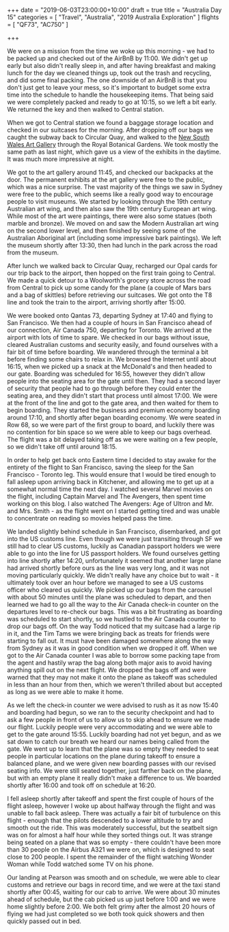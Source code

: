 +++
date = "2019-06-03T23:00:00+10:00"
draft = true
title = "Australia Day 15"
categories = [ "Travel", "Australia", "2019 Australia Exploration" ]
flights = [ "QF73", "AC750" ]

+++

We were on a mission from the time we woke up this morning - we had to be packed up and checked out of the AirBnB by 11:00. We didn't get up early but also didn't really sleep in, and after having breakfast and making lunch for the day we cleaned things up, took out the trash and recycling, and did some final packing. The one downside of an AirBnB is that you don't just get to leave your mess, so it's important to budget some extra time into the schedule to handle the housekeeping items. That being said we were completely packed and ready to go at 10:15, so we left a bit early. We returned the key and then walked to Central station.

When we got to Central station we found a baggage storage location and checked in our suitcases for the morning. After dropping off our bags we caught the subway back to Circular Quay, and walked to the [New South Wales Art Gallery](https://www.artgallery.nsw.gov.au/) through the Royal Botanical Gardens. We took mostly the same path as last night, which gave us a view of the exhibits in the daytime. It was much more impressive at night.

We got to the art gallery around 11:45, and checked our backpacks at the door. The permanent exhibits at the art gallery were free to the public, which was a nice surprise. The vast majority of the things we saw in Sydney were free to the public, which seems like a really good way to encourage people to visit museums. We started by looking through the 19th century Australian art wing, and then also saw the 19th century European art wing. While most of the art were paintings, there were also some statues (both marble and bronze). We moved on and saw the Modern Australian art wing on the second lower level, and then finished by seeing some of the Australian Aboriginal art (including some impressive bark paintings). We left the museum shortly after 13:30, then had lunch in the park across the road from the museum.

After lunch we walked back to Circular Quay, recharged our Opal cards for our trip back to the airport, then hopped on the first train going to Central. We made a quick detour to a Woolworth's grocery store across the road from Central to pick up some candy for the plane (a couple of Mars bars and a bag of skittles) before retrieving our suitcases. We got onto the T8 line and took the train to the airport, arriving shortly after 15:00.

We were booked onto Qantas 73, departing Sydney at 17:40 and flying to San Francisco. We then had a couple of hours in San Francisco ahead of our connection, Air Canada 750, departing for Toronto. We arrived at the airport with lots of time to spare. We checked in our bags without issue, cleared Australian customs and security easily, and found ourselves with a fair bit of time before boarding. We wandered through the terminal a bit before finding some chairs to relax in. We browsed the Internet until about 16:15, when we picked up a snack at the McDonald's and then headed to our gate. Boarding was scheduled for 16:55, however they didn't allow people into the seating area for the gate until then. They had a second layer of security that people had to go through before they could enter the seating area, and they didn't start that process until almost 17:00. We were at the front of the line and got to the gate area, and then waited for them to begin boarding. They started the business and premium economy boarding around 17:10, and shortly after began boarding economy. We were seated in Row 68, so we were part of the first group to board, and luckily there was no contention for bin space so we were able to keep our bags overhead. The flight was a bit delayed taking off as we were waiting on a few people, so we didn't take off until around 18:15.

In order to help get back onto Eastern time I decided to stay awake for the entirety of the flight to San Francisco, saving the sleep for the San Francisco - Toronto leg. This would ensure that I would be tired enough to fall asleep upon arriving back in Kitchener, and allowing me to get up at a somewhat normal time the next day. I watched several Marvel movies on the flight, including Captain Marvel and The Avengers, then spent time working on this blog. I also watched The Avengers: Age of Ultron and Mr. and Mrs. Smith - as the flight went on I started getting tired and was unable to concentrate on reading so movies helped pass the time.

We landed slightly behind schedule in San Francisco, disembarked, and got into the US customs line. Even though we were just transiting through SF we still had to clear US customs, luckily as Canadian passport holders we were able to go into the line for US passport holders. We found ourselves getting into line shortly after 14:20, unfortunately it seemed that another large plane had arrived shortly before ours as the line was very long, and it was not moving particularly quickly. We didn't really have any choice but to wait - it ultimately took over an hour before we managed to see a US customs officer who cleared us quickly. We picked up our bags from the carousel with about 50 minutes until the plane was scheduled to depart, and then learned we had to go all the way to the Air Canada check-in counter on the departures level to re-check our bags. This was a bit frustrating as boarding was scheduled to start shortly, so we hustled to the Air Canada counter to drop our bags off. On the way Todd noticed that my suitcase had a large rip in it, and the Tim Tams we were bringing back as treats for friends were starting to fall out. It must have been damaged somewhere along the way from Sydney as it was in good condition when we dropped it off. When we got to the Air Canada counter I was able to borrow some packing tape from the agent and hastily wrap the bag along both major axis to avoid having anything spill out on the next flight. We dropped the bags off and were warned that they may not make it onto the plane as takeoff was scheduled in less than an hour from then, which we weren't thrilled about but accepted as long as we were able to make it home.

As we left the check-in counter we were advised to rush as it as now 15:40 and boarding had begun, so we ran to the security checkpoint and had to ask a few people in front of us to allow us to skip ahead to ensure we made our flight. Luckily people were very accommodating and we were able to get to the gate around 15:55. Luckily boarding had not yet begun, and as we sat down to catch our breath we heard our names being called from the gate. We went up to learn that the plane was so empty they needed to seat people in particular locations on the plane during takeoff to ensure a balanced plane, and we were given new boarding passes with our revised seating info. We were still seated together, just farther back on the plane, but with an empty plane it really didn't make a difference to us. We boarded shortly after 16:00 and took off on schedule at 16:20.

I fell asleep shortly after takeoff and spent the first couple of hours of the flight asleep, however I woke up about halfway through the flight and was unable to fall back asleep. There was actually a fair bit of turbulence on this flight - enough that the pilots descended to a lower altitude to try and smooth out the ride. This was moderately successful, but the seatbelt sign was on for almost a half hour while they sorted things out. It was strange being seated on a plane that was so empty - there couldn't have been more than 30 people on the Airbus A321 we were on, which is designed to seat close to 200 people. I spent the remainder of the flight watching Wonder Woman while Todd watched some TV on his phone.

Our landing at Pearson was smooth and on schedule, we were able to clear customs and retrieve our bags in record time, and we were at the taxi stand shortly after 00:45, waiting for our cab to arrive. We were about 30 minutes ahead of schedule, but the cab picked us up just before 1:00 and we were home slightly before 2:00. We both felt grimy after the almost 20 hours of flying we had just completed so we both took quick showers and then quickly passed out in bed.

